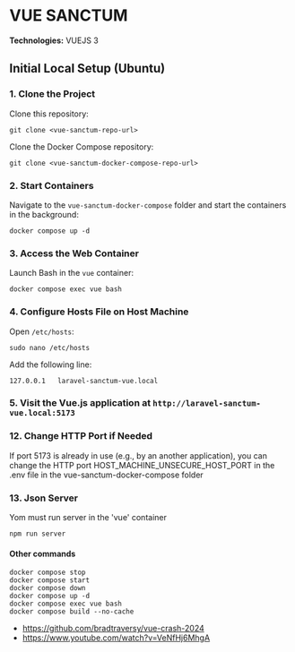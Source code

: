 # VUE SANCTUM

**Technologies:** VUEJS 3

## Initial Local Setup (Ubuntu)

### 1. Clone the Project

Clone this repository:

```
git clone <vue-sanctum-repo-url>
```

Clone the Docker Compose repository:

```
git clone <vue-sanctum-docker-compose-repo-url>
```

### 2. Start Containers

Navigate to the `vue-sanctum-docker-compose` folder and start the containers in the background:

```
docker compose up -d
```

### 3. Access the Web Container

Launch Bash in the `vue` container:

```
docker compose exec vue bash
```

### 4. Configure Hosts File on Host Machine

Open `/etc/hosts`:

```
sudo nano /etc/hosts
```

Add the following line:
```
127.0.0.1   laravel-sanctum-vue.local
```

### 5. Visit the Vue.js application at `http://laravel-sanctum-vue.local:5173`

### 12. Change HTTP Port if Needed

If port 5173 is already in use (e.g., by an another application), you can change the HTTP port
HOST_MACHINE_UNSECURE_HOST_PORT in the .env file in the vue-sanctum-docker-compose folder

### 13. Json Server

Yom must run server in the 'vue' container
```
npm run server
```

#### Other commands
```
docker compose stop
docker compose start
docker compose down
docker compose up -d
docker compose exec vue bash
docker compose build --no-cache
```

- https://github.com/bradtraversy/vue-crash-2024
- https://www.youtube.com/watch?v=VeNfHj6MhgA